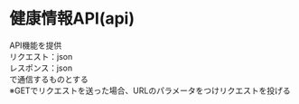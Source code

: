 # 健康情報API(api)  

API機能を提供  
リクエスト：json  
レスポンス：json  
で通信するものとする  
※GETでリクエストを送った場合、URLのパラメータをつけリクエストを投げる  
